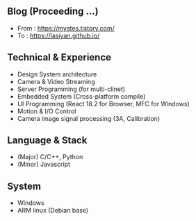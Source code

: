 ## Blog (Proceeding ...)
- From : https://mystes.tistory.com/
- To   : https://lasiyan.github.io/

## Technical & Experience
- Design System architecture
- Camera & Video Streaming
- Server Programming (for multi-clinet)
- Embedded System (Cross-platform compile)
- UI Programming (React 18.2 for Browser, MFC for Windows)
- Motion & I/O Control
- Camera image signal processing (3A, Calibration)

## Language & Stack
- (Major) C/C++, Python
- (Minor) Javascript

## System
- Windows
- ARM linux (Debian base)

<!---
lasiyan/lasiyan is a ✨ special ✨ repository because its `README.md` (this file) appears on your GitHub profile.
You can click the Preview link to take a look at your changes.
--->

